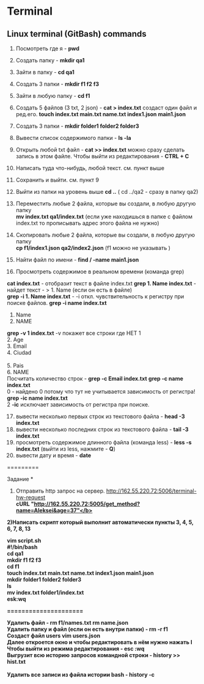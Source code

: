 # Terminal

## Linux terminal (GitBash) commands

1) Посмотреть где я   -   <b>pwd</b>
2) Создать папку 	- <b>mkdir qa1</b>
3) Зайти в папку	- <b>cd qa1</b>    
4) Создать 3 папки     -  <b>mkdir f1 f2 f3</b>
5) Зайти в любую папку	- <b>cd f1</b>
6) Создать 5 файлов (3 txt, 2 json)	-  <b>cat >  index.txt</b> создаст один файл и ред.его.
 <b>touch index.txt main.txt name.txt index1.json main1.json</b> 
7) Создать 3 папки - <b>mkdir folder1 folder2 folder3</b>
8) Вывести список содержимого папки  -  <b>ls -la</b>
9) Открыть любой txt файл  -   <b>cat >> index.txt</b>  можно сразу сделать запись в этом файле. Чтобы выйти из редактирования  -  <b>CTRL + C</b>
10) Написать туда что-нибудь, любой текст.     см. пункт выше
11) Сохранить и выйти. см. пункт 9
12) Выйти из папки на уровень выше <b>cd ..</b>      ( cd ../qa2 - сразу в папку qa2)
13) Переместить любые 2 файла, которые вы создали, в любую другую папку<br>
		<b>mv index.txt qa1/index.txt</b> (если уже находишься в папке с файлом index.txt то прописывать адрес этого файла не нужно)

14) Скопировать любые 2 файла, которые вы создали, в любую другую папку<br>
		<b>cp f1/index1.json qa2/index2.json</b>  (f1 можно не указывать )

15) Найти файл по имени  -   <b>find / -name main1.json</b>

16) Просмотреть содержимое в реальном времени (команда grep) 

<b>cat index.txt</b> - отобразит текст в файле index.txt
<b>grep 1. Name index.txt</b> - найдет текст - > 1. Name (если он есть в файле) <br>
<b>grep -i 1. Name index.txt</b> -   -i  откл. чувствительность к регистру при поиске файлов.
<b>grep -i name index.txt</b>
1. Name<br>
6. NAME

<b>grep -v 1 index.txt</b>	-v покажет все строки где НЕТ 1
<br>2. Age
<br>3. Email
<br>4. Ciudad                                                                
<br>5. Pais
<br>6. NAME<br>
Посчитать количество строк   -  <b>grep -c Email index.txt</b>
<b>grep -c name index.txt</b><br>
0  - найдено 0 потому что тут не учитывается зависимость от регистра!<br>
<b>grep -ic name index.txt</b><br>
2     <b>-ic</b> исключает зависимость от регистра при поиске.

17) вывести несколько первых строк из текстового файла - <b>head -3 index.txt</b>
18) вывести несколько последних строк из текстового файла - <b>tail -3 index.txt</b>
19) просмотреть содержимое длинного файла (команда less) - <b>less -s index.txt</b>
							(выйти из less, нажмите -  <b>Q</b>)
20) вывести дату и время	-  <b>date</b>
    
=========

Задание *

1) Отправить http запрос на сервер.
http://162.55.220.72:5006/terminal-hw-request <br>
 	<b>cURL "http://162.55.220.72:5005/get_method?name=Aleksei&age=37"</b>

2)Написать скрипт который выполнит автоматически пункты 3, 4, 5, 6, 7, 8, 13

vim script.sh
<br>#!/bin/bash
<br>cd qa1
<br>mkdir f1 f2 f3
<br>cd f1
<br>touch index.txt main.txt name.txt index1.json main1.json
<br>mkdir folder1 folder2 folder3
<br>ls
<br>mv index.txt folder1/index.txt
<br>esk:wq

=====================

Удалить файл  -  <b>rm f1/names.txt	rm name.json</b>
<br>Удалить папку и файл (если он есть внутри папки)   -   <b>rm -r f1</b>
<br>Создаст файл users <b>vim users.json</b>
<br>Далее откроется окно и чтобы редактировать в нём нужно нажать <b>I</b>
<br>Чтобы выйти из режима редактирования - <b>esc  :wq</b>
<br>Выгрузит всю историю запросов командной строки -  <b>history >> hist.txt</b>  
<br>Удалить все записи из файла истории bash  -   <b>history -c</b>
